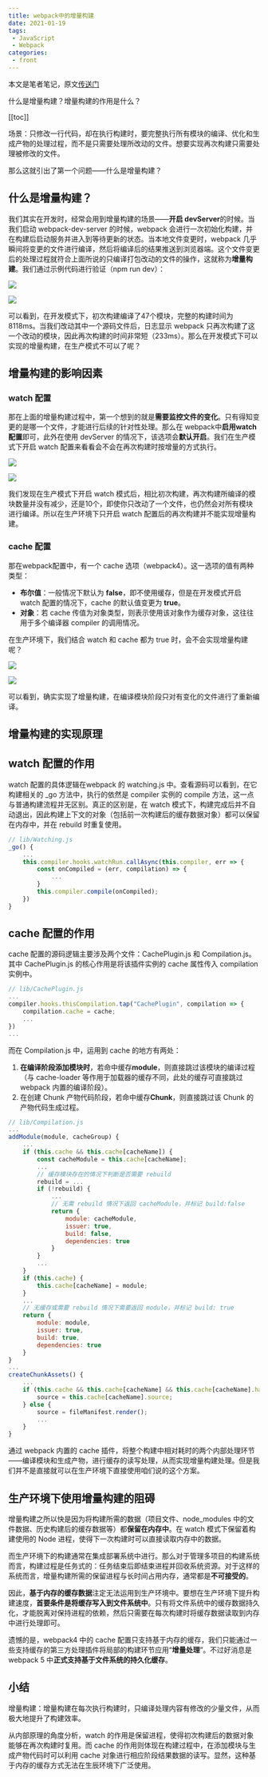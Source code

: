 ```yaml
---
title: webpack中的增量构建
date: 2021-01-19
tags:
 - JavaScript
 - Webpack
categories:
 - front
---
```

本文是笔者笔记，原文[传送门](https://kaiwu.lagou.com/course/courseInfo.htm?courseId=416#/detail/pc?id=4428)

什么是增量构建？增量构建的作用是什么？

[[toc]]

场景：只修改一行代码，却在执行构建时，要完整执行所有模块的编译、优化和生成产物的处理过程，而不是只需要处理所改动的文件。想要实现再次构建只需要处理被修改的文件。

那么这就引出了第一个问题——什么是增量构建？
## 什么是增量构建？
我们其实在开发时，经常会用到增量构建的场景——**开启 devServer**的时候。当我们启动 webpack-dev-server 的时候，webpack 会进行一次初始化构建，并在构建后启动服务并进入到等待更新的状态。当本地文件变更时，webpack 几乎瞬间将变更的文件进行编译，然后将编译后的结果推送到浏览器端。这个文件变更后的处理过程就符合上面所说的只编译打包改动的文件的操作，这就称为**增量构建**。我们通过示例代码进行验证（npm run dev）：

![](../imgs/webpack_incremental.png)

![](../imgs/webpack_incremental_rebuild.png)

可以看到，在开发模式下，初次构建编译了47个模块，完整的构建时间为 8118ms。当我们改动其中一个源码文件后，日志显示 webpack 只再次构建了这一个改动的模块，因此再次构建的时间非常短（233ms）。那么在开发模式下可以实现的增量构建，在生产模式不可以了呢？

## 增量构建的影响因素

### watch 配置

那在上面的增量构建过程中，第一个想到的就是**需要监控文件的变化**。只有得知变更的是哪一个文件，才能进行后续的针对性处理。那么在 webpack中**启用watch配置**即可，此外在使用 devServer 的情况下，该选项会**默认开启**。我们在生产模式下开启 watch 配置来看看会不会在再次构建时按增量的方式执行。

![](../imgs/webpack_incremental_build.png)

![](../imgs/webpack_incremental_rebuild1.png)

我们发现在生产模式下开启 watch 模式后，相比初次构建，再次构建所编译的模块数量并没有减少，还是10个，即使你只改动了一个文件，也仍然会对所有模块进行编译。所以在生产环境下只开启 watch 配置后的再次构建并不能实现增量构建。

### cache 配置

那在webpack配置中，有一个 cache 选项（webpack4）。这一选项的值有两种类型：

- **布尔值**：一般情况下默认为 **false**，即不使用缓存，但是在开发模式开启 watch 配置的情况下，cache 的默认值变更为 **true**。
- **对象**：若 cache 传值为对象类型，则表示使用该对象作为缓存对象，这往往用于多个编译器 compiler 的调用情况。

在生产环境下，我们结合 watch 和 cache 都为 true 时，会不会实现增量构建呢？

![](../imgs/webpack_incremental_watchCache.png)

![](../imgs/webpack_incremental_watchCache1.png)

可以看到，确实实现了增量构建，在编译模块阶段只对有变化的文件进行了重新编译。

## 增量构建的实现原理

## watch 配置的作用

watch 配置的具体逻辑在webpack 的 watching.js 中。查看源码可以看到，在它构建相关的 _go 方法中，执行的依然是 compiler 实例的 compile 方法，这一点与普通构建流程并无区别。真正的区别是，在 watch 模式下，构建完成后并不自动退出，因此构建上下文的对象（包括前一次构建后的缓存数据对象）都可以保留在内存中，并在 rebuild 时重复使用。

```js
// lib/Watching.js
_go() {
    ...
    this.compiler.hooks.watchRun.callAsync(this.compiler, err => {
        const onCompiled = (err, compilation) => {
            ...
        }
        this.compiler.compile(onCompiled);
    })
}
```

## cache 配置的作用

cache 配置的源码逻辑主要涉及两个文件：CachePlugin.js 和 Compilation.js。其中 CachePlugin.js 的核心作用是将该插件实例的 cache 属性传入 compilation实例中。

```js
// lib/CachePlugin.js
...
compiler.hooks.thisCompilation.tap("CachePlugin", compilation => {
    compilation.cache = cache;
    ...
})
...
```

而在 Compilation.js 中，运用到 cache 的地方有两处：

1. **在编译阶段添加模块时**，若命中缓存**module**，则直接跳过该模块的编译过程（与 cache-loader 等作用于加载器的缓存不同，此处的缓存可直接跳过 webpack 内置的编译阶段）。
2. 在创建 Chunk 产物代码阶段，若命中缓存**Chunk**，则直接跳过该 Chunk 的产物代码生成过程。

```js
// lib/Compilation.js
...
addModule(module, cacheGroup) {
    ...
    if (this.cache && this.cache[cacheName]) {
        const cacheModule = this.cache[cacheName];
        ...
        // 缓存模块存在的情况下判断是否需要 rebuild
        rebuild = ...
        if (!rebuild) {
            ...
            // 无需 rebuild 情况下返回 cacheModule，并标记 build:false
            return {
                module: cacheModule,
                issuer: true,
                build: false,
                dependencies: true
            }
        }
        ...
    }
    if (this.cache) {
        this.cache[cacheName] = module;
    }
    ...
    // 无缓存或需要 rebuild 情况下需要返回 module，并标记 build: true
    return {
        module: module,
        issuer: true,
        build: true,
        dependencies: true
    }
}
...
createChunkAssets() {
    ...
    if (this.cache && this.cache[cacheName] && this.cache[cacheName].hash === usedHash) {
        source = this.cache[cacheName].source;
    } else {
        source = fileManifest.render();
        ...
    }
}
```

通过 webpack 内置的 cache 插件，将整个构建中相对耗时的两个内部处理环节——编译模块和生成产物，进行缓存的读写处理，从而实现增量构建处理。但是我们并不是直接就可以在生产环境下直接使用咱们说的这个方案。

## 生产环境下使用增量构建的阻碍

增量构建之所以快是因为将构建所需的数据（项目文件、node_modules 中的文件数据、历史构建后的缓存数据等）都**保留在内存中**。在 watch 模式下保留着构建使用的 Node 进程，使得下一次构建时可以直接读取内存中的数据。

而生产环境下的构建通常在集成部署系统中进行。那么对于管理多项目的构建系统而言，构建过程是任务式的：任务结束后即结束进程并回收系统资源。对于这样的系统而言，增量构建所需的保留进程与长时间占用内存，通常都是**不可接受的**。

因此，**基于内存的缓存数据**注定无法运用到生产环境中。要想在生产环境下提升构建速度，**首要条件是将缓存写入到文件系统中**。只有将文件系统中的缓存数据持久化，才能脱离对保持进程的依赖，然后只需要在每次构建时将缓存数据读取到内存中进行处理即可。

遗憾的是，webpack4 中的 cache 配置只支持基于内存的缓存，我们只能通过一些支持缓存的第三方处理插件将局部的构建环节应用“**增量处理**”。不过好消息是 webpack 5 中**正式支持基于文件系统的持久化缓存**。

## 小结

增量构建：增量构建在每次执行构建时，只编译处理内容有修改的少量文件，从而极大地提升了构建效率。

从内部原理的角度分析，watch 的作用是保留进程，使得初次构建后的数据对象能够在再次构建时复用。而 cache 的作用则体现在构建过程中，在添加模块与生成产物代码时可以利用 cache 对象进行相应阶段结果数据的读写。显然，这种基于内存的缓存方式无法在生辰环境下广泛使用。